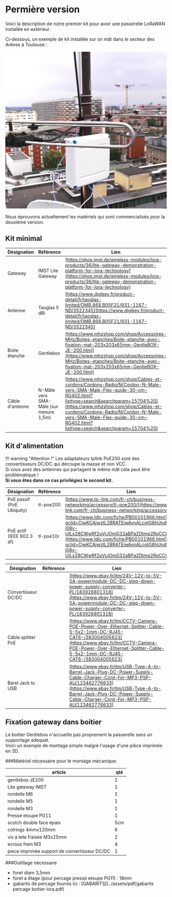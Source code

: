 # Permière version

Voici la description de notre premier kit pour avoir une passerelle LoRaWAN installée en extérieur.

Ci-dessous, un exemple de kit installée sur un mât dans le secteur des Arènes à Toulouse :

![Passerelle secteur Arènes](../assets/img/gw_arenes.jpg)


Nous éprouvons actuellement les matériels qui sont commercialisés pour la deuxième version.

## Kit minimal

Désignation | Référence | Lien |
----------- | --------- | ---- |
Gateway     | IMST Lite Gateway | [https://shop.imst.de/wireless-modules/lora-products/36/lite-gateway-demonstration-platform-for-lora-technology](https://shop.imst.de/wireless-modules/lora-products/36/lite-gateway-demonstration-platform-for-lora-technology) |
Antenne     | Taoglas 5 dBi | [https://www.digikey.fr/product-detail/fr/taoglas-limited/OMB.868.B05F21/931-1167-ND/3522345](https://www.digikey.fr/product-detail/fr/taoglas-limited/OMB.868.B05F21/931-1167-ND/3522345) |
Boite étanche | Gentlebox | [https://www.mhzshop.com/shop/Accessoires-MHz/Boites-etanches/Boite-etanche-avec-fixation-mat-203x203x65mm-GentleBOX-JE-200.html](https://www.mhzshop.com/shop/Accessoires-MHz/Boites-etanches/Boite-etanche-avec-fixation-mat-203x203x65mm-GentleBOX-JE-200.html) |
Câble d'antenne | N-Mâle vers SMA-Mâle (sur mesure 1,5m) | [https://www.mhzshop.com/shop/Cables-et-cordons/Cordons-Radio/N/Cordon-N-Male-vers-SMA-Male-Flex-guide-30-cm-RG402.html?listtype=search&searchparam=15704%20](https://www.mhzshop.com/shop/Cables-et-cordons/Cordons-Radio/N/Cordon-N-Male-vers-SMA-Male-Flex-guide-30-cm-RG402.html?listtype=search&searchparam=15704%20)

## Kit d'alimentation

!!! warning "Attention !"
    Les adaptateurs tplink PoE200 sont des convertisseurs DC/DC qui découpe la masse et non VCC.  
    Si vous avez des antennes qui partagent le même mât cela peut être problématique !  
    **Si vous êtes dans ce cas privilégiez le second kit.**

Désignation | Référence | Lien |
----------- | --------- | ---- |
PoE passif (PoE Ubiquity) | tl-poe200 | [https://www.tp-link.com/fr-ch/business-networking/accessory/tl-poe200/](https://www.tp-link.com/fr-ch/business-networking/accessory/tl-poe200/) |
PoE actif (IEEE 802.3 af) | tl-poe10r | [https://www.ldlc.com/fiche/PB00101966.html?gclid=CjwKCAjwztL2BRATEiwAvnALcotG8hUndlZ_4Gb0-j08v-UILx28CWwRf2uVjJOmG32aBPa2Dtmq2RoCCWgQAvD_BwE](https://www.ldlc.com/fiche/PB00101966.html?gclid=CjwKCAjwztL2BRATEiwAvnALcotG8hUndlZ_4Gb0-j08v-UILx28CWwRf2uVjJOmG32aBPa2Dtmq2RoCCWgQAvD_BwE)

Désignation | Référence | Lien |
----------- | --------- | ---- |
Convertisseur DC/DC | | [https://www.ebay.fr/itm/24V-12V-to-5V-5A-powermodule-DC-DC-step-down-power-supply-converter-PL/183926801318](https://www.ebay.fr/itm/24V-12V-to-5V-5A-powermodule-DC-DC-step-down-power-supply-converter-PL/183926801318) |
Câble splitter PoE | | [https://www.ebay.fr/itm/CCTV-Camera-POE-Power-Over-Ethernet-Splitter-Cable-5-5x2-1mm-DC-RJ45-CAT6-/383004005623](https://www.ebay.fr/itm/CCTV-Camera-POE-Power-Over-Ethernet-Splitter-Cable-5-5x2-1mm-DC-RJ45-CAT6-/383004005623)
Barel Jack to USB | | [https://www.ebay.fr/itm/USB-Type-A-to-Barrel-Jack-Plug-DC-Power-Supply-Cable-Charger-Cord-For-MP3-PSP-AU/123462776633](https://www.ebay.fr/itm/USB-Type-A-to-Barrel-Jack-Plug-DC-Power-Supply-Cable-Charger-Cord-For-MP3-PSP-AU/123462776633)

## Fixation gateway dans boitier

Le boitier Gentlebox n'accueille pas proprement la passerelle sans un supportage adequat.  
Voici un exemple de montage simple malgré l'usage d'une pièce imprimée en 3D.

###Matériel nécessaire pour le montage mécanique:

|  article                                    | qté  |     
|---------------------------------------------|------|
| gentlebox JE200                             |   1  |     
|Lite gateway IMST                            |   1  |     
|    rondelle M6                              |   1  |     
|    rondelle M5                              |   1  |     
|    rondelle M3                              |   1  |     
|Presse etoupe PG11                           |  1   |     
|scotch double face épais                     |   5cm|     
|colrings 4mmx120mm                           |  6   |     
|vis à tete fraisée M3x25mm                   |    2 |     
|ecrous frein M3                              |    4 |     
|piece imprimée support de convertisseur DC/DC| 1    |     

###Outillage nécessaire

  * foret diam 3,5mm
  * foret a étage (pour percage presse etoupe PG11) : 18mm
  * gabarits de percage fournis ici : [GABARITS](../assets/pdf/gabarits percage boitier lora.pdf)
